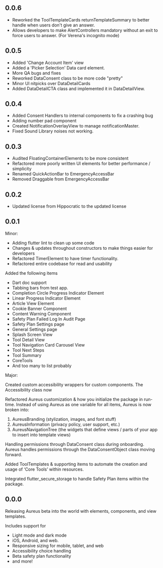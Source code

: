 ## 0.0.6
- Reworked the ToolTemplateCards returnTemplateSummary to better handle when 
users don't give an answer. 
- Allows developers to make AlertControllers mandatory without an exit to force 
users to answer. (For Verena's incognito mode)


## 0.0.5
- Added 'Change Account Item' view
- Added a 'Picker Selection' Data card element.  
- More QA bugs and fixes 
- Reworked DataConsent class to be more code "pretty"
- Minor UI nitpicks over DataDetailCards
- Added DataDetailCTA class and implemented it in DataDetailView.

## 0.0.4
- Added Consent Handlers to internal components to fix a crashing bug
- Adding number pad component
- Created NotificationOverlayView to manage notificationMaster.
- Fixed Sound Library noises not working. 

## 0.0.3 
- Audited FloatingContainerElements to be more consistent 
- Refactored more poorly written UI elements for better performance / simplicity 
- Renamed QuickActionBar to EmergencyAccessBar
- Removed Draggable from EmergencyAccessBar

## 0.0.2 
- Updated license from Hippocratic to the updated license

## 0.0.1
Minor: 
* Adding flutter lint to clean up some code
* Changes & updates throughout constructors to make things easier for developers
* Refactored TimerElement to have timer functionality. 
* Refactored entire codebase for read and usability

Added the following items
- Dart doc support
- Tabbing bars from test app.
- Completion Circle Progress Indicator Element 
- Linear Progress Indicator Element
- Article View Element
- Cookie Banner Component
- Content Warning Component
- Safety Plan Failed Log In Audit Page
- Safety Plan Settings page
- General Settings page
- Splash Screen View
- Tool Detail View
- Tool Navigation Card Carousel View
- Tool Next Steps 
- Tool Summary
- CoreTools
- And too many to list probably

Major:

Created custom accessibility wrappers for custom components. The Accessibility class now 

Refactored Aureus customization & how you initialize the package in run-time. Instead of using Aureus as one variable for all items, Aureus is now broken into: 
1. AureusBranding (stylization, images, and font stuff)
2. AureusInformation (privacy policy, user support, etc.)
3. AureusNavigationTree (the widgets that define views / parts of your app to insert into template views)

Handling permissions through DataConsent class during onboarding. Aureus handles permissions through the DataConsentObject class moving forward. 

Added ToolTemplates & supporting items to automate the creation and usage of ‘Core Tools’ within resources. 

Integrated flutter_secure_storage to handle Safety Plan items within the package. 

## 0.0.0
Releasing Aureus beta into the world with elements, components, and view templates.

Includes support for
* Light mode and dark mode
* iOS, Android, and web. 
* Responsive sizing for mobile, tablet, and web
* Accessibility choice handling 
* Beta safety plan functionality
* and more! 
